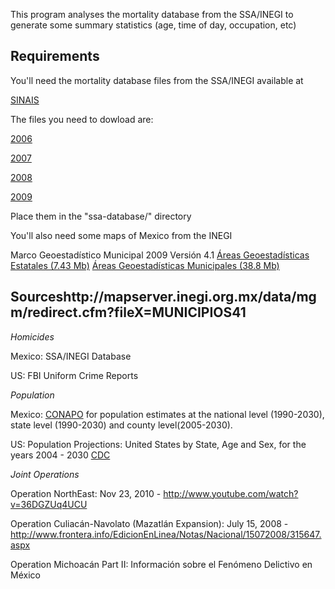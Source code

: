 This program analyses the mortality database from the SSA/INEGI to generate some summary statistics (age, time of day, occupation, etc)

Requirements
------------

You'll need the mortality database files from the SSA/INEGI available at

[SINAIS](http://sinais.salud.gob.mx/basesdedatos/index.html#estatica)

The files you need to dowload are:

[2006](http://www.sinais.salud.gob.mx/descargas/zip/def2006.zip)

[2007](http://www.sinais.salud.gob.mx/descargas/zip/def2007.zip)

[2008](http://www.sinais.salud.gob.mx/descargas/zip/def2008.zip)

[2009](http://www.sinais.salud.gob.mx/descargas/zip/def2009.zip)

Place them in the "ssa-database/" directory

You'll also need some maps of Mexico from the INEGI

Marco Geoestadístico Municipal 2009 Versión 4.1
[Áreas Geoestadísticas Estatales (7.43 Mb)](http://mapserver.inegi.org.mx/data/mgm/redirect.cfm?fileX=ESTADOS41)
[Áreas Geoestadísticas Municipales (38.8 Mb)](http://mapserver.inegi.org.mx/data/mgm/redirect.cfm?fileX=MUNICIPIOS41)

Sourceshttp://mapserver.inegi.org.mx/data/mgm/redirect.cfm?fileX=MUNICIPIOS41
-------

_Homicides_

Mexico: SSA/INEGI Database

US: FBI Uniform Crime Reports

_Population_

Mexico: [CONAPO](http://conapo.gob.mx/index.php?option=com_content&view=article&id=125&Itemid=203)
for population estimates at the national level (1990-2030), state level (1990-2030) and county level(2005-2030).

US: Population Projections: United States by State, Age and Sex,
for the years 2004 - 2030 [CDC](http://wonder.cdc.gov/wonder/help/PopulationProjections.html)

_Joint Operations_

Operation NorthEast: Nov 23, 2010 - http://www.youtube.com/watch?v=36DGZUq4UCU

Operation Culiacán-Navolato (Mazatlán Expansion): July 15, 2008 -
http://www.frontera.info/EdicionEnLinea/Notas/Nacional/15072008/315647.aspx

Operation Michoacán Part II: Información sobre el Fenómeno Delictivo en México
